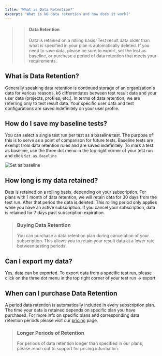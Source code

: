 ```yaml
---
title: 'What is Data Retention?'
excerpt: 'What is k6 data retention and how does it work?'
---
```


<Blockquote mod="warning">

> #### Data Retention
>
> Data is retained on a rolling basis. Test result data older than what is specified in
> your plan is automatically deleted. If you need to save data, please be sure to export,
> set the test as baseline, or purchase a period of data retention that meets your
> requirements.

</Blockquote>

## What is Data Retention?

Generally speaking data retention is continued storage of an organization's data for various reasons. k6 differentiates between test result data and your user data (projects, profiles, etc.). In terms of data retention, we are referring only to test result data. Your specific user data and test configurations are saved indefinitely on your user profile.

## How do I save my baseline tests?

You can select a single test run per test as a baseline test. The purpose of this is to serve as a point of comparison for future tests. Baseline tests are exempt from data retention rules and are saved indefinitely. To mark a test as baseline, use the three dot menu in the top right corner of your test run and click `Set as Baseline`

![Set as baseline](images/02%data%retention/set-as-baseline.png)

## How long is my data retained?

Data is retained on a rolling basis, depending on your subscription. For plans with 1 month of data retention, we will retain data for 30 days from the test run. After that period the data is deleted. This rolling period only applies while you have an active subscription. If you cancel your subscription, data is retained for 7 days past subscription expiration.

> ### Buying Data Retention
>
> You can purchase a data retention plan during cancelation of your subscription. This allows you to retain your result data at a lower rate between testing periods.

## Can I export my data?

Yes, data can be exported. To export data from a specific test run, please click on the three dot menu in the top right corner of your test run -> export.

## When can I purchase Data Retention

A period data retention is automatically included in every subscription plan. The time your data is retained depends on specific plan you have purchased. For more info on specific plans and corresponding data retention periods please visit our [pricing](https://k6.io/pricing/) page.

> ### Longer Periods of Retention
>
> For periods of data retention longer than specified in our plans, please reach out to support for pricing information.
